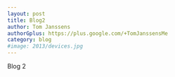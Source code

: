 ```yaml
---
layout: post
title: Blog2
author: Tom Janssens
authorGplus: https://plus.google.com/+TomJanssensMe
category: blog
#image: 2013/devices.jpg
---
```


Blog 2